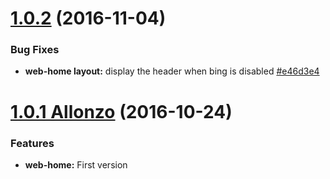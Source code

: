 <a name="1.0.2"></a>
# [1.0.2](https://github.com/CodeCorico/allons-y-web-home/compare/1.0.1...1.0.2) (2016-11-04)

### Bug Fixes
* **web-home layout:** display the header when bing is disabled [#e46d3e4](https://github.com/CodeCorico/allons-y-web-home/commit/e46d3e4)

<a name="1.0.1"></a>
# [1.0.1 Allonzo](https://github.com/CodeCorico/allons-y-web-home/releases/tag/1.0.1) (2016-10-24)

### Features
* **web-home:** First version
